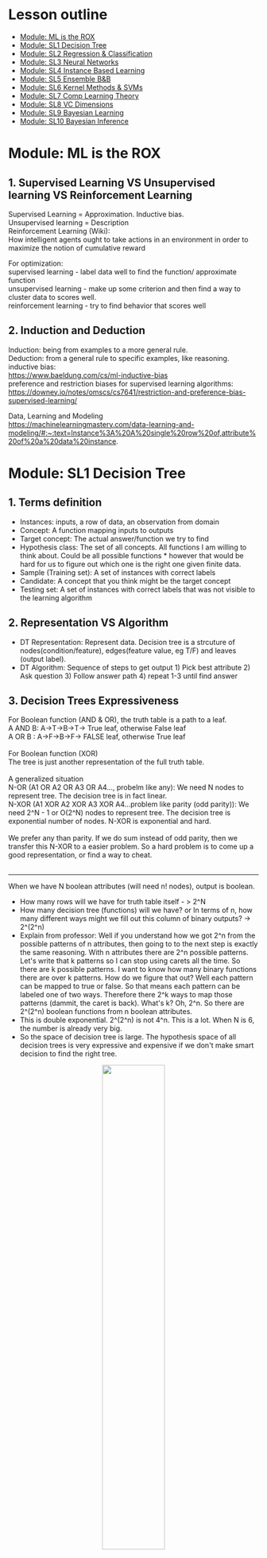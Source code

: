 # Lesson outline
- [Module: ML is the ROX](#1)
- [Module: SL1  Decision Tree](#2)
- [Module: SL2  Regression & Classification](#3)
- [Module: SL3  Neural Networks](#4)
- [Module: SL4  Instance Based Learning](#5)
- [Module: SL5  Ensemble B&B](#6)
- [Module: SL6  Kernel Methods & SVMs](#7)
- [Module: SL7  Comp Learning Theory](#8)
- [Module: SL8  VC Dimensions](#9)
- [Module: SL9  Bayesian Learning](#10)
- [Module: SL10 Bayesian Inference](#11)


<h1 id="1">Module: ML is the ROX</h1>

## 1. Supervised Learning VS Unsupervised learning VS Reinforcement Learning
Supervised Learning = Approximation. Inductive bias.<br />
Unsupervised learning = Description<br />
Reinforcement Learning (Wiki): <br />
How intelligent agents ought to take actions in an environment in order to maximize the notion of cumulative reward<br />

For optimization:<br />
supervised learning - label data well to find the function/ approximate function<br />
unsupervised learning - make up some criterion and then find a way to cluster data to scores well.<br />
reinforcement learning - try to find behavior that scores well<br />

## 2. Induction and Deduction
Induction: being from examples to a more general rule.<br />
Deduction: from a general rule to specific examples, like reasoning.<br />
inductive bias: <br />
https://www.baeldung.com/cs/ml-inductive-bias<br />
preference and restriction biases for supervised learning algorithms:<br />
https://downey.io/notes/omscs/cs7641/restriction-and-preference-bias-supervised-learning/<br />

Data, Learning and Modeling<br />
https://machinelearningmastery.com/data-learning-and-modeling/#:~:text=Instance%3A%20A%20single%20row%20of,attribute%20of%20a%20data%20instance.


<h1 id="2">Module: SL1 Decision Tree</h1>

## 1. Terms definition
 * Instances: inputs, a row of data, an observation from domain <br />
 * Concept: A function mapping inputs to outputs<br />
 * Target concept: The actual answer/function we try to find<br />
 * Hypothesis class: The set of all concepts. All functions I am willing to think about. Could be all possible functions  * however that would be hard for us to figure out which one is the right one given finite data.<br />
 * Sample (Training set): A set of instances with correct labels<br />
 * Candidate: A concept that you think might be the target concept<br />
 * Testing set: A set of instances with correct labels that was not visible to the learning algorithm<br />

## 2. Representation VS Algorithm
 * DT Representation: Represent data. Decision tree is a strcuture of nodes(condition/feature), edges(feature value, eg T/F) and leaves (output label).<br />
 * DT Algorithm: Sequence of steps to get output 1) Pick best attribute 2) Ask question 3) Follow answer path 4) repeat 1-3 until find answer<br />

## 3. Decision Trees Expressiveness
For Boolean function (AND & OR), the truth table is a path to a leaf.<br />
A AND B: A->T->B->T-> True leaf, otherwise False leaf<br />
A OR B : A->F->B->F-> FALSE leaf, otherwise True leaf<br />
<br />
For Boolean function (XOR)<br />
The tree is just another representation of the full truth table. <br />
<br />
A generalized situation<br />
N-OR (A1 OR A2 OR A3 OR A4..., probelm like any): We need N nodes to represent tree. The decision tree is in fact linear.<br />
N-XOR  (A1 XOR A2 XOR A3 XOR A4...problem like parity (odd parity)): We need 2^N - 1 or O(2^N) nodes to represent tree. The decision tree is exponential number of nodes. N-XOR is exponential and hard.<br />
<br />
We prefer any than parity. If we do sum instead of odd parity, then we transfer this N-XOR to a easier problem. So a hard problem is to come up a good representation, or find a way to cheat.<br />
<br />
- - - -
When we have N boolean attributes (will need n! nodes), output is boolean. <br />
 * How many rows will we have for truth table itself - > 2^N<br />
 * How many decision tree (functions) will we have? or In terms of n, how many different ways might we fill out this column of binary outputs? -> 2^(2^n) <br />
 * Explain from professor: Well if you understand how we got 2^n from the possible patterns of n attributes, then going to to the next step is exactly the same reasoning. With n attributes there are 2^n possible patterns. Let's write that k patterns so I can stop using carets all the time. So there are k possible patterns. I want to know how many binary functions there are over k patterns.  How do we figure that out? Well each pattern can be mapped to true or false. So that means each pattern can be labeled one of two ways. Therefore there 2^k ways to map those patterns (dammit, the caret is back). What's k? Oh, 2^n. So there are 2^(2^n) boolean functions from n boolean attributes.<br />
 * This is double exponential. 2^(2^n) is not 4^n. This is a lot. When N is 6, the number is already very big.<br />
 * So the space of decision tree is large. The hypothesis space of all decision trees is very expressive and expensive if we don't make smart decision to find the right tree.

<p align="center" width="100%">
    <img width="50%" src="https://github.com/audrey617/Notes/blob/main/ML/images/1.JPG?raw=true">
</p>

### 4. ID3 (Top down, greedy approach, returns optimal decision tree, prefer shorter tree than long tree)
The leaves contrains a mixture of T and F are impure. The leaves only contain T or F are pure. To select node, compare options, we prefer the option provides more pure leaves. To quantify the impurity of leaves, we use Gini impurity (G= ∑ p(i)∗(1−p(i)). A Gini Impurity of 0 is the lowest and best possible impurity), entropy or Information gain. <br/> 
<br/> 
Best selection of ID3 is based on **largest Information gain or smallest entropy**<br />
IG = H(S) - H(S|A). H(S|A) is uncertainty(entropy) after splitting set S  on attribute A.<br />
https://en.wikipedia.org/wiki/ID3_algorithm  & StatQuest 

<p align="center" width="100%">
    <img width="30%" src="https://github.com/audrey617/Notes/blob/main/ML/images/3.JPG?raw=true">
</p>
<p align="center" width="100%">
    <img width="60%" src="https://github.com/audrey617/Notes/blob/main/ML/images/4.JPG?raw=true">
</p>

```
ID3 (Examples, Target_Attribute, Attributes)
    Create a root node for the tree
    If all examples are positive, Return the single-node tree Root, with label = +.
    If all examples are negative, Return the single-node tree Root, with label = -.
    If number of predicting attributes is empty, then Return the single node tree Root,
    with label = most common value of the target attribute in the examples.
    Otherwise Begin
        A ← The Attribute that best classifies examples.
        Decision Tree attribute for Root = A.
        For each possible value, vi, of A,
            Add a new tree branch below Root, corresponding to the test A = vi.
            Let Examples(vi) be the subset of examples that have the value vi for A
            If Examples(vi) is empty
                Then below this new branch add a leaf node with label = most common target value in the examples
            Else below this new branch add the subtree ID3 (Examples(vi), Target_Attribute, Attributes – {A})
    End
    Return Root
```

### 5. ID3 Bias (Inductive Bias)
Restriction Bias: hypothesis set space H. <br/>
Reference Bias: subset of hypothesis (n belongs to H). Short or long, how to split(gini or entropy), which tree to prefer (accuracy? precision?)<br/>

### 5. Other considerations(Continuous Attributes, Repeat attribute, When to stop, regression tree)
**Continuous Attributes**: split attribute range into equal intervals<br/>
**Repeat attribute along a path in a tree**: NO for discrete attributes But YES for continuous attributes since we can ask different question on the same attribute. eg, ask age attribute "is it above 30", then ask "is it above 15" makes sense.<br/> 
**When to stop**: <br/> 
1.Everything is cliassified correctly <br/> 
2.No more attributes <br/> 
3.overfitting happens: <br/> 
1) cross-validation,<br/>
2) validation curve& learning curve,<br/>
3) pre-pruning or post-pruning. post-pruning: Cost complexity pruning, essentially, pruning recursively finds the node with the “weakest link.” The weakest link is characterized by an effective alpha, where the nodes with the smallest effective alpha are pruned first. cost complexity measure/tree score = Training error + a * T (number of leaf nodes).  The a * T is the tree complexity penalty. a is the tuning value. We picked the sub tree with lowest tree score. a = 0, original full tree <br/> 
4) Don't violate Occam's razor: entities should not be multiplied beyond necessity<br/> 
<br/> 

**Regression Tree**<br/> 
In a regression tree, each leaf represents a numeric value. In contrast, classification tree has either true or false in leaves or the leaves are discrete categories.<br/> 
To pick one feature's best threshold to split data into two groups, we try to find the threshold with the smallest sum of squared residuals.<br/> 
To build a tree, From root, we have each feature pick its best threshold, which becomes a candidate for the node. We compare each candidate's SSRs, and then pick the candidate with the lowest value for root. We grow the tree in this way<br/> 
<br/> 
What to do for splitting: Need continuous outputs. Information gain is not available since it cannot measure information on continuous values well and won't generalize well. But we can visualize how bad a prediction is by looking at the distance between the observation and predicted values. This distance is residual. And we can use the residuals to quantify the quality of these predictions. To evaluate the prediction of the threshold selection, we add the squared residuals of each sample as the sum of squared residuals. Measure errors/mixedup things can also use variance. Gain ratio is also one option. <br/> 
What to do for leaves:  Average, local linear fit.<br/> 



<h1 id="3">Module: SL2 Regression & Classification</h1>
Regression: falling back to mean <br/> 
Linear Regression (Traditional Statistic):  <br/> 
1) Use least-sqaures to fit a line to data  <br/> 
2) Calculate R^2(coefficient of determination, (SS(mean)-SS(fit))/SS(mean)) which describes how well the regression predictions approximate the real data points   <br/> 
3) Calculate a p-value for R^2. Imagine the data only has two observations, R^2 will be 100% as long as you draw a striaight line. We need more information to determine if the R^2 is statistically significant or reliable. This is p-value. The p-value for R^2 comes from F=((SS(mean)-SS(fit))/degree of freedom pfit-pmean)/(SS(fit)/degree of freedom n-pfit). The p-value is number of extreme values divided by all values <br/>
4) https://en.wikipedia.org/wiki/Regression_analysis <br/>

### 1. Errors
Our goal is to find the values of θ(coefficient) that minimize the above sum of squared errors (Mean Sqaure error. MSE). One of the common approach is to use calculus. Another approach is where the gradient descent algorithm comes in handy. Also notice, how easy it is to take a derivative of this error function. So take a good look at the gradient descent algorithm document and come back here to find the linear equation that fits our data.<br/>

### 2. Polynomial Regression
General linear model. Detail see wiki link. Get weight/coefficient <br/> 

$$ W = (X^TX)^{-1}X^TY $$  

### 3. Model Selection & overfitting/underfitting Cross Validation
The goal of Machine Learning is "Generalization". One meaning of "fold": "consisting of so many parts or facets." So, n-fold cross validation means the data is in n parts. - Michael Littman <br/>
Overfitting, underfitting - learning curve & validation curve <br/> 
https://scikit-learn.org/stable/modules/cross_validation.html <br/> 
https://en.wikipedia.org/wiki/Cross-validation_(statistics) <br/> 

### 4. Input Spaces
Scalar continuous input  <br/> 
vector continuous input  <br/> 
discrete input, Scalar or vector<br/> 

<h1 id="4">Module: SL3 Neural Networks</h1>

### 1. Perceptron

A perceptron is a linear function (equal to threshold), and it computes hyperplanes.<br/> 

**Perceptron units expressions of boolean** <br/> 
If we focus on X1 ∈ {0,1} and X2 ∈ {0,1}. What W1,W2 and θ can be?<br/> 
AND: 1/2, 1/2, 3/4<br/> 
OR: 1/2, 1/2, 1/4<br/> 
NOT for X1: W1 = -1, θ = 0<br/> 
XOR: requires 2 perceptrons<br/> 
<p align="center" width="100%">
    <img width="50%" src="https://github.com/audrey617/Notes/blob/main/ML/images/5.JPG?raw=true">
</p>

**Perceptron Training** <br/> 
Given examples, find weights that map inputs to outputs. Two different rules are developed. One is Perceptron rule (use threshold output) and the other is gradient descent/delta rule (use unthreshold values)<br/> 

<strong>Perceptron Training: Perceptron rule. Δw_i = α * (y - ŷ)*x_i. Finite convergency for linear separability</strong><br/> 
https://en.wikipedia.org/wiki/Perceptron See learning algorithm part for details.<br/> 
The idea is to add weights when y=1 and ŷ = 0 and to reduce weights when y=0 and ŷ = 1. Learning rate is used to control the weight change speed so as to avoid overshooting. If the data is linearly separable, the perceptron will find the seperate line in finite iterations. However, whether a data is linearly separable is usualy unknown. So we use threshold to stop loop: repeated until the iteration error is less than a user-specified error threshold. (If it is known this dataset is linear seperatable, we could set the error to 0. But maybe not ideal to do so), or a predetermined number of iterations have been completed then stop.
<br/> 
<p align="center" width="100%">
    <img width="50%" src="https://github.com/audrey617/Notes/blob/main/ML/images/6.JPG?raw=true">
</p>

<strong>Perceptron Training: Gradient descent. Δw_i = α * (y - a)*x_i. More robust for non-linear. Local optimum if not convex</strong><br/> 
<p align="center" width="100%">
    <img width="80%" src="https://github.com/audrey617/Notes/blob/main/ML/images/7.JPG?raw=true">
</p>

```
Take the derivative of the Loss function for each parameter in it
Pick random values for parameters
while(stepsize very small or reach max number of steps){
    Plug the parameter values in to the derivatives (Gradient) 
    Calculate the step size. stepsize = slope * learning rate
    Calculate new parameters. New parameter = old parameter - step size 
}
```
<br/> 

### 2. Sigmoid (S-like, Differentiable threshold)
Similarity between the above two functions begs the question, why didn’t we just use calculus on the thresholded ŷ? The simple answer is that the function ŷ is not differentiable (https://en.wikipedia.org/wiki/Differentiable_function) <br/> 
How differentiable? sigmoid is one option. Perceptron is a "hard" version of sigmoid function. When a-> -inf, sigmoid(a)->0, when a->+inf, sigmoid(a)->1 <br/>
From George Kudrayvtsev student note<br/>
<p align="center" width="100%">
    <img width="80%" src="https://github.com/audrey617/Notes/blob/main/ML/images/8_a.JPG?raw=true">
</p>


Regarding activation functions in NN <br/>
https://towardsdatascience.com/activation-functions-neural-networks-1cbd9f8d91d6 <br/>
<p align="center" width="100%">
    <img width="80%" src="https://github.com/audrey617/Notes/blob/main/ML/images/activation_function_cheatsheet.png?raw=true">
</p>

### 3. Neural Network
**Sketch** <br/> 
When activation function is differentiable like sigmoid, then mapping from input to output will be differentiable in terms of weights, which means we can figure out how any given weight change in the network changes the mapping from inputs to outputs. This leads to backpropagation (information flows from input to output and error flows backward from output to input. This tells you how to compute derivatives)<br/> 
Backpropagation: the error of the network propogates to adjust each unit’s weight individually.<br/> 
We don't have guarantee of convergency in finite time. No hard thresholding<br/>
It could be stuck in local optimal<br/>

**Optimizing Weights** <br/> 
Gradient descent can get stuck in local optima and not necessarily result in the best global approximation of the function in question. Besides gradient descent, other methods to train NN <br/>
1) Momentum: allows gradient descent to “gain speed” if it’s descending down steep areas in the function <br/>
2) Higher order derivatives: look at combinations of weight changes to try to grasp the bigger picture of how the function is changing <br/>
3) Randomized optimization<br/>
4) Penalizing complexity: the idea of penalizing “complexity” so that the network avoids overfitting with too many nodes or too many layer or too large magnitude of weights <br/>


**Restriction Bias** <br/>
Restriction bias tells you something about the representational power of whatever data structure you use, in this case, the network of neurons. And it tells you the set of hypotheses that you are willing to consider. It is the representation's ability to consider hypotheses <br/>
<br/>
What restriction we are putting? Perception can only work with linear data or half spaces, but NN restriction bias is not much restricted if using sigmoids. NN can model many types of functions: <br/>
1) Boolean: Network of threshold-like unit
2) Continuous Functions (a function with no jump or discontinuities): represented with a single hidden layer with enough hidden units. Each hidden unit can worry about one little patch of the function that it needs to model. The patch got set in the hidden layer and in the output layer they get stitched together.
3) Arbitrary: Anything, even continuous has discontinuities. The solution is to add hidden layers. With multiple hidden layers, it works<br/>

NN has low restriction bias but high probability of overfitting due to model complexity and excessive trainig. To avoid that, we restrict to a bounded number of hidden layers with bounded number of units and stop training when weights are too large . The number can be decided using cross validation. Error on the training set drops as we increase iteration but will cause overfit in the end <br/>


**Preference Bias** <br/>
Preference bias describe which hypotheses from the restricted space are preferred. Give two representation, Why would you prefer one over the other. <br/>
How do initial the weights: small random values. random help avoid local minima; small help avoid overfitting (too large magnitude of weights->overfitting); small and random has low complexity -> Meet Occam's razor (Don't make something more complex unless you are getting better error; if two things have similar error, pick simpler one for generalization)<br/>


### 4.Neural Network From StatQuest
**Part1: Inside BlackBox** <br/>
A neural network consists of Nodes and connection between the nodes. The numbers along each connection represent parameter values (weights and biases) that were estimated when this NN was fit to the data. It starts out with unknown values that are estimated when we fit NN to a datase using Backpropagation. Usually a neural network has more than one input/output node and different layers of nodes between input and output nodes. The layers of nodes between the input and output nodes are called hidden layers. When you build a neural network, one of the first thing you do is decide how many hidden layers you want, and how many nodes go into each hidden layer. The hidden layer nodes contains activation functions/curved bent lines. The previous layer node output with the (weights * x + biases) becomes the input in the new layer node activation function. The node has the same activation function, but the weights and biases on the connection slice them, flip and stretch them into new shapes. In the end they get added with parameter adjustment, so we get a new squiggle green line for final prediction. <br/>

<p align="center" width="100%">
    <img width="50%" src="https://github.com/audrey617/Notes/blob/main/ML/images/addition1.JPG?raw=true">
</p>

**Part2: Backpropagation Main Ideas** <br/>
Step1: using chain rule to calculate derivatives  <br/> 
Step2: plug the derivates into Gradient Descent to optimize parameters <br/> 

<p align="center" width="100%">
    <img width="60%" src="https://github.com/audrey617/Notes/blob/main/ML/images/addition2_0.JPG?raw=true">
</p>
<p align="center" width="100%">
    <img width="60%" src="https://github.com/audrey617/Notes/blob/main/ML/images/addition2_1.JPG?raw=true">
</p>
<p align="center" width="100%">
    <img width="60%" src="https://github.com/audrey617/Notes/blob/main/ML/images/addition2_2.JPG?raw=true">
</p>
<p align="center" width="100%">
    <img width="60%" src="https://github.com/audrey617/Notes/blob/main/ML/images/addition2_3.JPG?raw=true">
</p>
<p align="center" width="100%">
    <img width="60%" src="https://github.com/audrey617/Notes/blob/main/ML/images/addition2_4.JPG?raw=true">
</p>



<h1 id="5">Module: SL4 Instance Based Learning</h1>

### 1.Instance Based Learning
Normal ML algorithms uses input data (𝑥, 𝑦) and searches the hypotheses space for the best generalized function 𝑓(𝑥) to predict new values. In Instance Based Learning, we create a database of all 𝑥/𝑦 relationships, and once we receive a new value 𝑥 we lookup this database to find corresponding 𝑦.<br/>
<br/>
Advantages: 1) The model perfectly remembers the training data rather than an abstract generalizing 2) Fast. No need for learning 3)simple <br/>
Disadvantages: 1) Massive storage to query 2) No generalization and overfitting: sensitive to noise 3) Can return multiple values for the same input <br/>

### 2.KNN(K-Nearest Neighbors)
**Algorithm** <br/>
While k is the number to consider, we also need “distance” to determine how close or similar an xi ∈ X is for a new input x. The distance is our expression of domain knowledge about the space
<br/>
```
Given:
    1. Training data D = {X,Y}
    2. Distance metric 𝑑(𝑞, 𝑥) → similarity function, domain knowledge
    3. Number of neighbors (𝑘) → domain knowledge
    4. Query point (𝑞)
    
Find:
    A set of nearest neighbors such that 𝑑(𝑞, 𝑥) is smallest

Return:
     1. Classification: vote, take the mode or plurality. 
     2. Regression: mean
     Tie needs tiebreak (random pick, closest distance). 
     Can also use a weighted vote of weighted avg=> the closer the point is, the more influence it has on the vote/mean
```

<p align="center" width="100%">
    <img width="60%" src="https://github.com/audrey617/Notes/blob/main/ML/images/10.JPG?raw=true">
</p>


**Running Time and Space Comparison Given n sorted data points** <br/>
<p align="center" width="100%">
    <img width="60%" src="https://github.com/audrey617/Notes/blob/main/ML/images/9.JPG?raw=true">
</p>


**Eager vs Lazy Learners Comparison** <br/>
https://ibug.doc.ic.ac.uk/media/uploads/documents/courses/ml-lecture4.pdf<br/>
https://jmvidal.cse.sc.edu/talks/instancelearning/lazyandeagerlearning.html<br/>
<br/>
1. Generalize at When: Instance-based methods are also known as lazy learning because they do not generalize until needed. All the other learning methods we have seen (and even radial basis function networks) are eager learning methods because they generalize (one-fits-all) before seeing the query. <br/>
2. Approximation: The eager learner must create a global approximation. The lazy learner can create many local approximations. <br/>
3. Performance: Lazy learning is very suitable for complex and incomplete problem domains, where a complex target function can be represented by a collection of less complex local approximations.If eager and lazy learners both use the same Hypothesis then, in effect, the lazy can represent more complex function. For example, if Hypothesis consists of linear function then a lazy learner can construct what amounts to a non-linear global function.<br/>
<br/>

**About Lazy Learners/Instance Based Learning** <br/>
Lazy Learners includes KNN, Locally weighted regression, Case-based reasoning <br/>
<br/>
Advantages: Incremental (online) learning, Suitability for complex and incomplete problem domains, Suitability for simultaneous application to multiple problems, Ease of maintenance <br/>
<br/>
Disadvantages: Handling very large problem domains, Handling highly dynamic problem domains, Handling overly noisy data, Achieving fully automatic operation (Only for complete problem domains a fully automatic operation of a lazy learner can be expected. Otherwise, user feedback is needed for situations for which the learner has no solution) <br/>
 

**KNN BIAS** <br/>
Restriction bias<br/>
Nonparametric regression: should be able to model anything as long as you can find a way to compute distance (similarity) between neighbors<br/>
<br/>

Preference Bias (Bias in Assumption. Our belief about what makes a good hypothesis): <br/>
1. locality(Near points are similar) -> d() distance function (euclidean, manhattan,...)<br/>
2. Smoothness -> k and avg. averaging neighbors makes sense and feature behavior smoothly transitions between values<br/>
3. Treating the features of training sample vector equally -> But is this really true? You may care more about x1 and x2 is less crucial. <br/>


**Curse of Dimensionality**<br/>
As the number of features or dimensions grows, the amount of data that we need to generalize accurately grows exponentially.<br/>
This is not only for knn but general<br/>
<br/>

<br/>https://en.wikipedia.org/wiki/Curse_of_dimensionality<br/>
The curse of dimensionality refers to various phenomena that arise when analyzing and organizing data in high-dimensional spaces that do not occur in low-dimensional settings such as the three-dimensional physical space of everyday experience. The expression was coined by Richard E. Bellman when considering problems in dynamic programming.<br/>
<br/>
Dimensionally cursed phenomena occur in domains such as numerical analysis, sampling, combinatorics, machine learning, data mining and databases. The common theme of these problems is that when the dimensionality increases, the volume of the space increases so fast that the available data become sparse. In order to obtain a reliable result, the amount of data needed often grows exponentially with the dimensionality. Also, organizing and searching data often relies on detecting areas where objects form groups with similar properties; in high dimensional data, however, all objects appear to be sparse and dissimilar in many ways, which prevents common data organization strategies from being efficient.<br/>
<br/>
<br/>
As dimensions increase, What will happen. From JPL speech:<br/>
1) Euclidean distances become less meaningful<br/>
2) Uniform distributions become exponentially hard to sample<br/>
3) Many parameters become polynomially hard to estimate (eg, covariance)<br/>
4) Data becomes more difficult to visualize<br/>


**About d() and k**<br/>
**TODO**


<h1 id="6">Module: SL5  Ensemble B&B</h1>




<h1 id="7">Module: SL6  Kernel Methods & SVMs</h1> W
**Support Vector Machines (SVMs) from StatQuest**<br/>
bias: the inability for a machine learning method to capture the true relationship is called bias.
variance in ml: the difference in fits between data set is called variance. producing consistent predictions across different datasets means the model has low variance. 
For a overfitted model, it has low bias as it fits training set well but high variability because it results in vastly different sums of squares for different datasets.
Three commonly used methods for finding a good point between simple and complicated models are regularization, boosting and bagging.

Part 1:
The shortest distance between the observations and the threshold is called the margin. When the threshold is halfway between the two observations, the margin is as large as it can be. Moving either direction will reduce the margin. When we use the threshold that gives us the largest margin to make classification, we are using the Maximal Margin Classifier. However, the maximal margin classifiers are super sensentive to outliers in the training data and makes it bad.

Can we do better?
Yes, to make a threshold that is not so sensitive to outliers we must allow misclassification. Choosing a threshold that allows misclassifications is an example of the Bias/Variance Tradeoff that plagues all of machine learning. in other words, before we allowed misclassifications, we picked a threshold that was very sensitive to the training data(low bias) and it performed poorly when we got new data (high variance). In contrast, when we picked a threshold that was less sensitive to the training data and allowed misclassification(high bias),it performs better when with new data (low variance). When we allow misclassifications, the distance between the observations and the threshold is called a Soft Margin. To pick up the soft margin, we use cross validation to determine how many misclassifications and observations to allow inside of the Soft Margin to get the best classification. When we uses a Soft Margin to determine the location of a threshold, then we are using Soft Margin Classifier aka a Support Vector Classifier to classify observations. The name Support Vector Classifier (SVC) comes from the fact that the observations on the edge and within the Soft Margin are called Support Vectors. When the data is 2-dimensional, a Support Vector Classifier is a line. When the data is 3-dimensional, the SVC forms a plane. When the data are in 4+ dimensions, the SVC is a hyperplane (flat affine subspace. All flat affine subspaces are called hyperplanes. so point/line/plane are all flat affine hyperplanes technically, but usually used above 4D).

SVC can handle outliers, and because they allow miscliassifications, they can handle overlapping classifications. However, it won't perform well when one type are in sides while another type is in the middle. Because this training dataset had so much overlap, we were unable to find a satisfying SVC to separate them. Since Maximal Margin Classifiers and Support Vector Classifiers cannot handle this type of data, we need Support Vector Machines.



The main ideas of SVM are:
1) Start with data in a relatively low dimension
2) Move the data into a higher dimension
3) Find Support Vector Classifier that separates the higher dimensional data into two groups

How do we decide how to transform data?
In order to make the mathematics possible, SVM use Kernel Functions to systematically find SVC in higher dimensions.

In the dosage example, Polynomial Kernel is used, which has a parameter d standing for the degree of polynomial. When d=1, the Polynomial Kernel computes the relationships between each pair of observations in 1D, and these relationships are used to find SVC. When d = 2, Polynomial Kernel computes 2d relationships between each pair of observations and those relationships are used to find SVC. In summary, the Polynomial Kernel systematically increases dimensions by setting d, the degree of polynomial, and the relationships between each pair of observations are used to find SVC. The good value of d can be found with Cross Validation.


Another very commonly used Kernel is Radial Kernel, also known as Radial Basis Function (RBF) Kernel. This kernel finds SVC in infinite dimensions. It behaves like a weighted Nearest Neighbor model. The closest observations (nearest neighbor) have a lot of influence on how we classify the new observation.


Kernel functions only calculate the relationships between every pair of points as if they are in the higher dimensions; they don't actually do the transformation. This trick, calculating the high-dimensional relationships without actually transforming the data to the higher dimension, is called The Kernel Trick. The kernel trick reduces the amount of computation required for SVM by avoiding the math that transforms the data from low to high dimensions, and it makes calculating relationships in the infinite dimensions used by Radial Kernel possible

In summary, when we have two categories, but no obvious linear classifier that separates them in a nice way, Support Vector mahines work by moving the data into a relatively high dimensional space and finding a relatively high dimensional Support Vector Classifier that can effectively classify the observations.

PART 2: The Polynomial Kernel






























<h1 id="8">Module: SL7  Comp Learning Theory</h1> T
<h1 id="9">Module: SL8  VC Dimensions</h1> F
<h1 id="10">Module: SL9  Bayesian Learning</h1> S
<h1 id="11">Module: SL10 Bayesian Inference</h1> S

